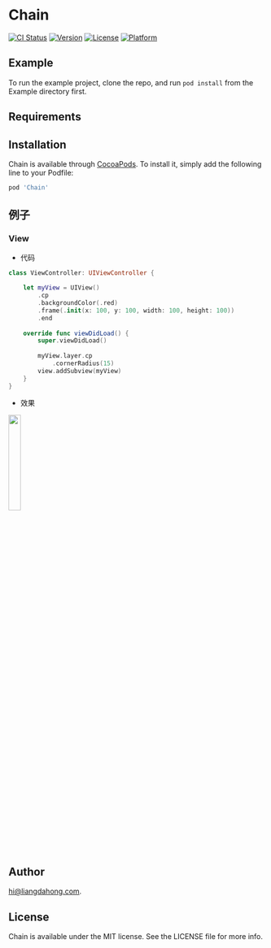 # Chain

[![CI Status](https://img.shields.io/travis/hi@liangdahong.com/Chain.svg?style=flat)](https://travis-ci.org/hi@liangdahong.com/Chain)
[![Version](https://img.shields.io/cocoapods/v/Chain.svg?style=flat)](https://cocoapods.org/pods/Chain)
[![License](https://img.shields.io/cocoapods/l/Chain.svg?style=flat)](https://cocoapods.org/pods/Chain)
[![Platform](https://img.shields.io/cocoapods/p/Chain.svg?style=flat)](https://cocoapods.org/pods/Chain)

## Example

To run the example project, clone the repo, and run `pod install` from the Example directory first.

## Requirements

## Installation

Chain is available through [CocoaPods](https://cocoapods.org). To install
it, simply add the following line to your Podfile:

```ruby
pod 'Chain'
```

## 例子

### View
- 代码
```swift
class ViewController: UIViewController {
    
    let myView = UIView()
        .cp
        .backgroundColor(.red)
        .frame(.init(x: 100, y: 100, width: 100, height: 100))
        .end
    
    override func viewDidLoad() {
        super.viewDidLoad()
        
        myView.layer.cp
            .cornerRadius(15)
        view.addSubview(myView)
    }
}
```
- 效果
<img  width="22%" src="https://user-images.githubusercontent.com/12118567/118298824-904df900-b512-11eb-8f34-f46e05193330.png"/>

## Author

hi@liangdahong.com.

## License

Chain is available under the MIT license. See the LICENSE file for more info.
